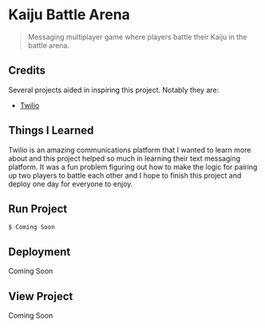 # Kaiju Battle Arena
> Messaging multiplayer game where players battle their Kaiju in the battle arena.

## Credits
Several projects aided in inspiring this project. Notably they are:

- [Twilio](https://www.twilio.com/)

## Things I Learned
Twilio is an amazing communications platform that I wanted to learn more about and this project helped so much in learning their text messaging platform. It was a fun problem figuring out how to make the logic for pairing up two players to battle each other and I hope to finish this project and deploy one day for everyone to enjoy.

## Run Project
```shell
$ Coming Soon
```

## Deployment
Coming Soon

## View Project
Coming Soon

